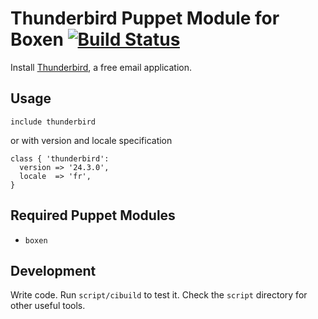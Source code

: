 # Thunderbird Puppet Module for Boxen [![Build Status](https://travis-ci.org/boxen/puppet-thunderbird.svg)](https://travis-ci.org/boxen/puppet-thunderbird)

Install [Thunderbird](https://www.mozilla.org/en-US/thunderbird/), a free email application.

## Usage

```puppet
include thunderbird
```
or with version and locale specification

```puppet
class { 'thunderbird':
  version => '24.3.0',
  locale  => 'fr',
}
```

## Required Puppet Modules

* `boxen`

## Development

Write code. Run `script/cibuild` to test it. Check the `script`
directory for other useful tools.
